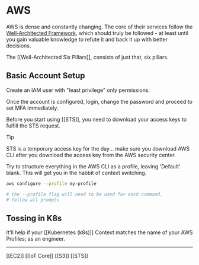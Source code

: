 # AWS
AWS is dense and constantly changing. The core of their services follow the [Well-Architected Framework](https://aws.amazon.com/architecture/well-architected), which should truly be followed - at least until you gain valuable knowledge to refute it and back it up with better decisions. 

The [[Well-Architected Six Pillars]], consists of just that, six pillars. 

## Basic Account Setup
Create an IAM user with "least privilege" only permissions. 

Once the account is configured, login, change the password and proceed to set MFA immediately. 

Before you start using [[STS]], you need to download your access keys to fulfill the STS request. 
>[!Tip]
>STS is a temporary access key for the day... make sure you download AWS CLI after you download the access key from the AWS security center. 

Try to structure everything in the AWS CLI as a profile, leaving 'Default' blank. This will get you in the habbit of context switching. 
```bash
aws configure --profile my-profile

# the --profile flag will need to be used for each command. 
# follow all prompts
```

## Tossing in K8s
It'll help if your [[Kubernetes (k8s)]] Context matches the name of your AWS Profiles; as an engineer. 


---

[[EC2]]
[[IoT Core]]
[[S3]]
[[STS]]
